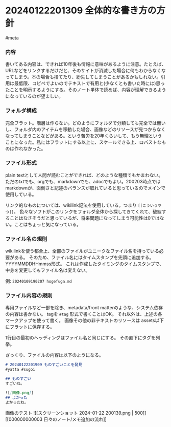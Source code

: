 # 20240122201309 全体的な書き方の方針
#meta

### 内容

書いてある内容は、できれば10年後も情報に意味があるように注意。たとえば、URLなどをリンクするだけだと、そのサイトが消滅した場合に何もわからなくなってしまう。本の場合も捨てたり、紛失してしまうことがあるかもしれない。引用は最低限、コピペでよいのでテキストで有用と(少なくとも書いた時には)思ったことを明示するようにする。そのノート単体で読めば、内容が理解できるようになっているのが望ましい。

### フォルダ構成

完全フラット。階層は作らない。どのようにフォルダで分類しても完全では無いし、フォルダ内のアイテムを移動した場合、画像などのリソースが見つからなくなってしまうことなどがある。という苦労を20年くらいして、もう無理ということになった。私にはフラットにする以上に、スケールできる上、ロバストなものは作れなかった。

### ファイル形式

plain textとして人間が読むことができれば、どのような種類でもかまわない。ただのtxtでも、orgでも、markdownでも、adocでもよい。200203時点ではmarkdownが、面倒さと記述のバランスが取れていると思っているのでメインで使用している。

リンク的なものについては、wikilink記法を使用している。つまり `[[こういうやつ]]`。
色々なソフトがこのリンクをフォルダ全体から探してきてくれて、破綻することはなさそうだと思っているが、将来問題になってしまう可能性は0ではない。ことはちょっと気になっている。

### ファイル名の規則

wikilinkを使う都合上、全部のファイルがユニークなファイル名を持っている必要がある。
そのため、ファイル名にはタイムスタンプを先頭に追加する。 YYYYMMDDHHmmss形式。 これは作成したタイミングのタイムスタンプで、中身を変更してもファイル名は変えない。

例: `20240109190207 hogefuga.md`

### ファイル内容の規則

専用ファイルなど一部を除き、metadata/front matterのような、システム依存の内容は書かない。 tagを `#tag` 形式で書くことはOK。
それ以外は、上述の各マークアップを使って書く。
画像その他の非テキストのリソースは assets以下にフラットに保存する。

1行目の最初のヘッディングはファイル名と同じにする。
その直下にタグを列挙。

ざっくり、ファイルの内容は以下のようになる。 

```md
# 20240122201909 ものすごいことを発見
#yatta #sugoi

## ものすごい
すごいね。

![[画像.png]]
## よかった
よかったね。
```

画像のテスト
![[スクリーンショット 2024-01-22 200139.png | 500]]
[[000000000003 日々のノート/メモ追加の流れ]]
